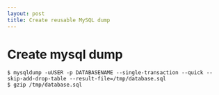 ```yaml
---
layout: post
title: Create reusable MySQL dump
---
```


# Create mysql dump

    $ mysqldump -uUSER -p DATABASENAME --single-transaction --quick --skip-add-drop-table --result-file=/tmp/database.sql
    $ gzip /tmp/database.sql
